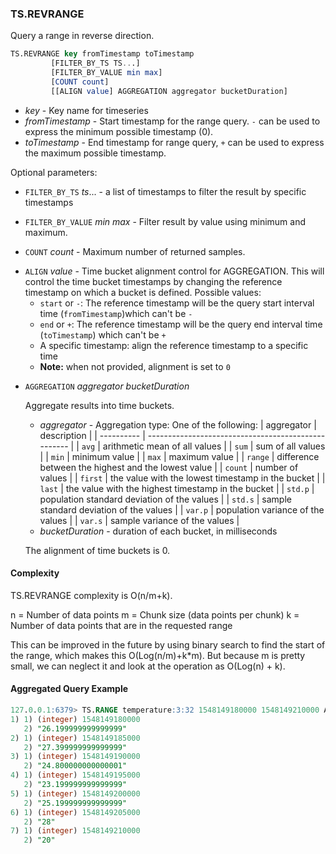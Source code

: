 ### TS.REVRANGE

Query a range in reverse direction.

```sql
TS.REVRANGE key fromTimestamp toTimestamp
         [FILTER_BY_TS TS...]
         [FILTER_BY_VALUE min max]
         [COUNT count]
         [[ALIGN value] AGGREGATION aggregator bucketDuration]
```

- _key_ - Key name for timeseries
- _fromTimestamp_ - Start timestamp for the range query. `-` can be used to express the minimum possible timestamp (0).
- _toTimestamp_ - End timestamp for range query, `+` can be used to express the maximum possible timestamp.

Optional parameters:

- `FILTER_BY_TS` _ts_... - a list of timestamps to filter the result by specific timestamps
- `FILTER_BY_VALUE` _min_ _max_ - Filter result by value using minimum and maximum.

- `COUNT` _count_ - Maximum number of returned samples.

* `ALIGN` _value_ - Time bucket alignment control for AGGREGATION. This will control the time bucket timestamps by changing the reference timestamp on which a bucket is defined.
     Possible values:
     * `start` or `-`: The reference timestamp will be the query start interval time (`fromTimestamp`)which can't be `-`
     * `end` or `+`: The reference timestamp will be the query end interval time (`toTimestamp`) which can't be `+`
     * A specific timestamp: align the reference timestamp to a specific time
     * **Note:** when not provided, alignment is set to `0`

- `AGGREGATION` _aggregator_ _bucketDuration_

  Aggregate results into time buckets.
  - _aggregator_ - Aggregation type: One of the following:
    | aggregator | description                                         |
    | ---------- | --------------------------------------------------- |
    | `avg`      | arithmetic mean of all values                       |
    | `sum`      | sum of all values                                   |
    | `min`      | minimum value                                       |
    | `max`      | maximum value                                       |
    | `range`    | difference between the highest and the lowest value |
    | `count`    | number of values                                    |
    | `first`    | the value with the lowest timestamp in the bucket   |
    | `last`     | the value with the highest timestamp in the bucket  |
    | `std.p`    | population standard deviation of the values         |
    | `std.s`    | sample standard deviation of the values             |
    | `var.p`    | population variance of the values                   |
    | `var.s`    | sample variance of the values                       |
  - _bucketDuration_ - duration of each bucket, in milliseconds

  The alignment of time buckets is 0.

#### Complexity

TS.REVRANGE complexity is O(n/m+k).

n = Number of data points
m = Chunk size (data points per chunk)
k = Number of data points that are in the requested range

This can be improved in the future by using binary search to find the start of the range, which makes this O(Log(n/m)+k*m).
But because m is pretty small, we can neglect it and look at the operation as O(Log(n) + k).

#### Aggregated Query Example

```sql
127.0.0.1:6379> TS.RANGE temperature:3:32 1548149180000 1548149210000 AGGREGATION avg 5000
1) 1) (integer) 1548149180000
   2) "26.199999999999999"
2) 1) (integer) 1548149185000
   2) "27.399999999999999"
3) 1) (integer) 1548149190000
   2) "24.800000000000001"
4) 1) (integer) 1548149195000
   2) "23.199999999999999"
5) 1) (integer) 1548149200000
   2) "25.199999999999999"
6) 1) (integer) 1548149205000
   2) "28"
7) 1) (integer) 1548149210000
   2) "20"
```
